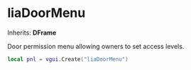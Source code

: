 # liaDoorMenu

Inherits: **DFrame**

Door permission menu allowing owners to set access levels.

```lua
local pnl = vgui.Create("liaDoorMenu")
```
